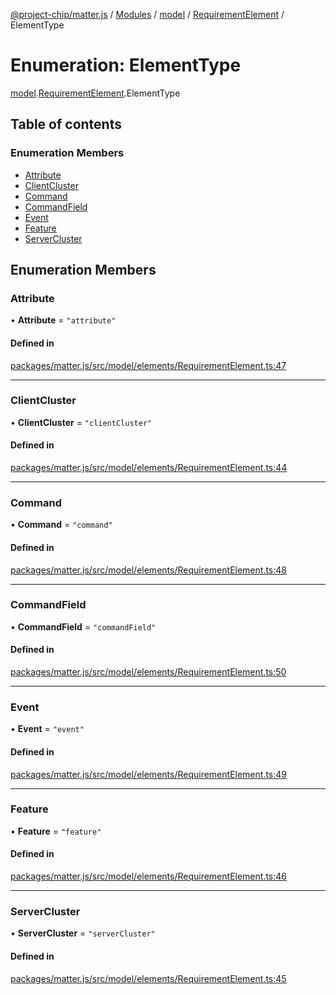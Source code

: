 [@project-chip/matter.js](../README.md) / [Modules](../modules.md) / [model](../modules/model.md) / [RequirementElement](../modules/model.RequirementElement.md) / ElementType

# Enumeration: ElementType

[model](../modules/model.md).[RequirementElement](../modules/model.RequirementElement.md).ElementType

## Table of contents

### Enumeration Members

- [Attribute](model.RequirementElement.ElementType.md#attribute)
- [ClientCluster](model.RequirementElement.ElementType.md#clientcluster)
- [Command](model.RequirementElement.ElementType.md#command)
- [CommandField](model.RequirementElement.ElementType.md#commandfield)
- [Event](model.RequirementElement.ElementType.md#event)
- [Feature](model.RequirementElement.ElementType.md#feature)
- [ServerCluster](model.RequirementElement.ElementType.md#servercluster)

## Enumeration Members

### Attribute

• **Attribute** = ``"attribute"``

#### Defined in

[packages/matter.js/src/model/elements/RequirementElement.ts:47](https://github.com/project-chip/matter.js/blob/3adaded6/packages/matter.js/src/model/elements/RequirementElement.ts#L47)

___

### ClientCluster

• **ClientCluster** = ``"clientCluster"``

#### Defined in

[packages/matter.js/src/model/elements/RequirementElement.ts:44](https://github.com/project-chip/matter.js/blob/3adaded6/packages/matter.js/src/model/elements/RequirementElement.ts#L44)

___

### Command

• **Command** = ``"command"``

#### Defined in

[packages/matter.js/src/model/elements/RequirementElement.ts:48](https://github.com/project-chip/matter.js/blob/3adaded6/packages/matter.js/src/model/elements/RequirementElement.ts#L48)

___

### CommandField

• **CommandField** = ``"commandField"``

#### Defined in

[packages/matter.js/src/model/elements/RequirementElement.ts:50](https://github.com/project-chip/matter.js/blob/3adaded6/packages/matter.js/src/model/elements/RequirementElement.ts#L50)

___

### Event

• **Event** = ``"event"``

#### Defined in

[packages/matter.js/src/model/elements/RequirementElement.ts:49](https://github.com/project-chip/matter.js/blob/3adaded6/packages/matter.js/src/model/elements/RequirementElement.ts#L49)

___

### Feature

• **Feature** = ``"feature"``

#### Defined in

[packages/matter.js/src/model/elements/RequirementElement.ts:46](https://github.com/project-chip/matter.js/blob/3adaded6/packages/matter.js/src/model/elements/RequirementElement.ts#L46)

___

### ServerCluster

• **ServerCluster** = ``"serverCluster"``

#### Defined in

[packages/matter.js/src/model/elements/RequirementElement.ts:45](https://github.com/project-chip/matter.js/blob/3adaded6/packages/matter.js/src/model/elements/RequirementElement.ts#L45)
